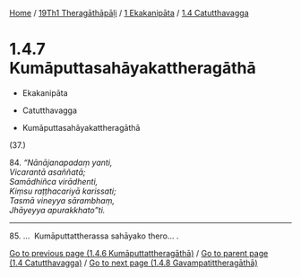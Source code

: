 
[Home](/) / [19Th1 Theragāthāpāḷi](../...md) / [1 Ekakanipāta](...md) / [1.4 Catutthavagga](../19Th1/1/1.4.md)

# 1.4.7 Kumāputtasahāyakattheragāthā

* Ekakanipāta

* Catutthavagga

* Kumāputtasahāyakattheragāthā

(37.)

84\. _“Nānājanapadaṃ yanti,_  
_Vicarantā asaññatā;_  
_Samādhiñca virādhenti,_  
_Kiṃsu raṭṭhacariyā karissati;_  
_Tasmā vineyya sārambhaṃ,_  
_Jhāyeyya apurakkhato”ti._  


---

85\. …  Kumāputtattherassa sahāyako thero… .



[Go to previous page (1.4.6 Kumāputtattheragāthā)](1.4.6.md) / [Go to parent page (1.4 Catutthavagga)](../19Th1/1/1.4.md) / [Go to next page (1.4.8 Gavampatittheragāthā)](1.4.8.md)


